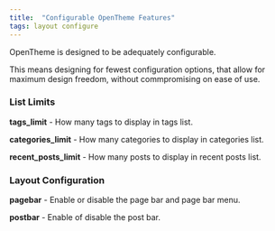 ```yaml
---
title:  "Configurable OpenTheme Features"
tags: layout configure
---
```


OpenTheme is designed to be adequately configurable. 

This means designing for fewest configuration options, that allow for maximum design freedom, without commpromising on ease of use.

### List Limits

**tags_limit** - How many tags to display in tags list.

**categories_limit** - How many categories to display in categories list.

**recent_posts_limit** - How many posts to display in recent posts list.

### Layout Configuration

**pagebar** - Enable or disable the page bar and page bar menu.

**postbar** - Enable of disable the post bar.